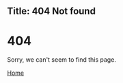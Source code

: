 Title: 404 Not found
---

# 404

Sorry, we can't seem to find this page.

<a href="/" class="btn btn-lg btn-default">Home</a>
